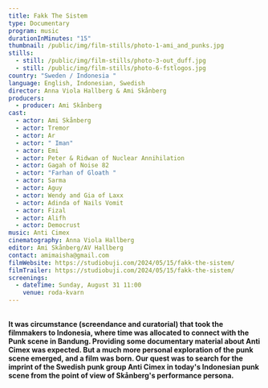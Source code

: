 ```yaml
---
title: Fakk The Sistem
type: Documentary
program: music
durationInMinutes: "15"
thumbnail: /public/img/film-stills/photo-1-ami_and_punks.jpg
stills:
  - still: /public/img/film-stills/photo-3-out_duff.jpg
  - still: /public/img/film-stills/photo-6-fstlogos.jpg
country: "Sweden / Indonesia "
language: English, Indonesian, Swedish
director: Anna Viola Hallberg & Ami Skånberg
producers:
  - producer: Ami Skånberg
cast:
  - actor: Ami Skånberg
  - actor: Tremor
  - actor: Ar
  - actor: " Iman"
  - actor: Emi
  - actor: Peter & Ridwan of Nuclear Annihilation
  - actor: Gagah of Noise 82
  - actor: "Farhan of Gloath "
  - actor: Sarma
  - actor: Aguy
  - actor: Wendy and Gia of Laxx
  - actor: Adinda of Nails Vomit
  - actor: Fizal
  - actor: Alifh
  - actor: Democrust
music: Anti Cimex
cinematography: Anna Viola Hallberg
editor: Ami Skånberg/AV Hallberg
contact: amimaisha@gmail.com
filmWebsite: https://studiobuji.com/2024/05/15/fakk-the-sistem/
filmTrailer: https://studiobuji.com/2024/05/15/fakk-the-sistem/
screenings:
  - dateTime: Sunday, August 31 11:00
    venue: roda-kvarn
---
```

**\
It was circumstance (screendance and curatorial) that took the filmmakers to Indonesia, where time was allocated to connect with the Punk scene in Bandung. Providing some documentary material about Anti Cimex was expected. But a much more personal exploration of the punk scene emerged, and a film was born. Our quest was to search for the imprint of the Swedish punk group Anti Cimex in today's Indonesian punk scene from the point of view of Skånberg's performance persona.**